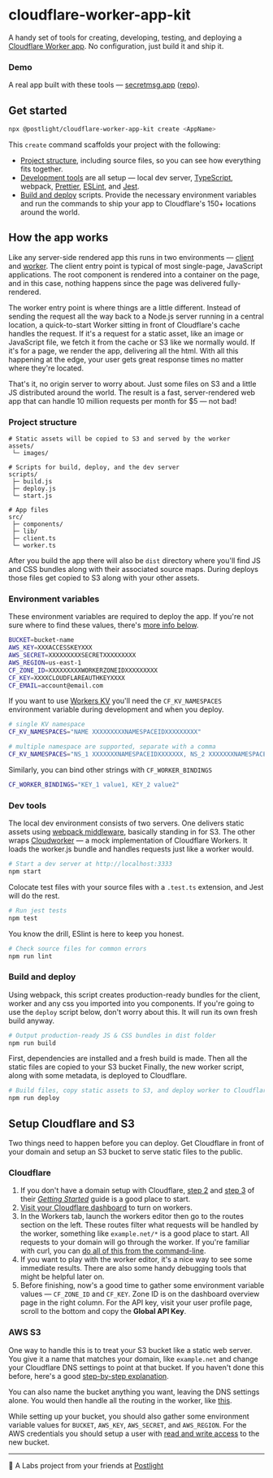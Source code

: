 # cloudflare-worker-app-kit

A handy set of tools for creating, developing, testing, and deploying a [Cloudflare Worker app](https://developers.cloudflare.com/workers/about/). No configuration, just build it and ship it.

### Demo

A real app built with these tools — [secretmsg.app](https://secretmsg.app) ([repo](https://github.com/postlight/secretmsg)).

## Get started

```bash
npx @postlight/cloudflare-worker-app-kit create <AppName>
```

This `create` command scaffolds your project with the following:

- [Project structure](#project-structure), including source files, so you can see how everything fits together.
- [Development tools](#dev-tools) are all setup — local dev server, [TypeScript](https://www.typescriptlang.org/), webpack, [Prettier](https://prettier.io/), [ESLint](https://eslint.org/), and [Jest](https://jestjs.io/).
- [Build and deploy](#build-and-deploy) scripts. Provide the necessary environment variables and run the commands to ship your app to Cloudflare's 150+ locations around the world.

## How the app works

Like any server-side rendered app this runs in two environments — [client](src/client.ts) and [worker](src/worker.ts). The client entry point is typical of most single-page, JavaScript applications. The root component is rendered into a container on the page, and in this case, nothing happens since the page was delivered fully-rendered.

The worker entry point is where things are a little different.
Instead of sending the request all the way back to a Node.js server running in a central location, a quick-to-start Worker sitting in front of Cloudflare's cache handles the request. If it's a request for a static asset, like an image or JavaScript file, we fetch it from the cache or S3 like we normally would. If it's for a page, we render the app, delivering all the html. With all this happening at the edge, your user gets great response times no matter where they're located.

That's it, no origin server to worry about. Just some files on S3 and a little JS distributed around the world. The result is a fast, server-rendered web app that can handle 10 million requests per month for \$5 — not bad!

### Project structure

```
# Static assets will be copied to S3 and served by the worker
assets/
 └─ images/

# Scripts for build, deploy, and the dev server
scripts/
 ├─ build.js
 ├─ deploy.js
 └─ start.js

# App files
src/
 ├─ components/
 ├─ lib/
 ├─ client.ts
 └─ worker.ts
```

After you build the app there will also be `dist` directory where you'll find JS and CSS bundles along with their associated source maps. During deploys those files get copied to S3 along with your other assets.

### Environment variables

These environment variables are required to deploy the app. If you're not sure where to find these values, there's [more info below](#setup-cloudflare-and-s3).

```bash
BUCKET=bucket-name
AWS_KEY=XXXACCESSKEYXXX
AWS_SECRET=XXXXXXXXXSECRETXXXXXXXXX
AWS_REGION=us-east-1
CF_ZONE_ID=XXXXXXXXXWORKERZONEIDXXXXXXXXX
CF_KEY=XXXXCLOUDFLAREAUTHKEYXXXX
CF_EMAIL=account@email.com
```

If you want to use [Workers KV](https://developers.cloudflare.com/workers/kv/) you'll need the `CF_KV_NAMESPACES` environment variable during development and when you deploy.

```bash
# single KV namespace
CF_KV_NAMESPACES="NAME XXXXXXXXXNAMESPACEIDXXXXXXXXX"

# multiple namespace are supported, separate with a comma
CF_KV_NAMESPACES="NS_1 XXXXXXXNAMESPACEIDXXXXXXX, NS_2 XXXXXXXNAMESPACEIDXXXXXXX"
```

Similarly, you can bind other strings with `CF_WORKER_BINDINGS`

```bash
CF_WORKER_BINDINGS="KEY_1 value1, KEY_2 value2"
```

### Dev tools

The local dev environment consists of two servers. One delivers static assets using [webpack middleware](https://github.com/webpack/webpack-dev-middleware), basically standing in for S3. The other wraps [Cloudworker](https://github.com/dollarshaveclub/cloudworker) — a mock implementation of Cloudflare Workers. It loads the worker.js bundle and handles requests just like a worker would.

```bash
# Start a dev server at http://localhost:3333
npm start
```

Colocate test files with your source files with a `.test.ts` extension, and Jest will do the rest.

```bash
# Run jest tests
npm test
```

You know the drill, ESlint is here to keep you honest.

```bash
# Check source files for common errors
npm run lint
```

### Build and deploy

Using webpack, this script creates production-ready bundles for the client, worker and any css you imported into you components. If you're going to use the `deploy` script below, don't worry about this. It will run its own fresh build anyway.

```bash
# Output production-ready JS & CSS bundles in dist folder
npm run build
```

First, dependencies are installed and a fresh build is made. Then all the static files are copied to your S3 bucket Finally, the new worker script, along with some metadata, is deployed to Cloudflare.

```bash
# Build files, copy static assets to S3, and deploy worker to Cloudflare
npm run deploy
```

## Setup Cloudflare and S3

Two things need to happen before you can deploy. Get Cloudflare in front of your domain and setup an S3 bucket to serve static files to the public.

### Cloudflare

1. If you don't have a domain setup with Cloudflare, [step 2](https://support.cloudflare.com/hc/en-us/articles/201720164-Step-2-Create-a-Cloudflare-account-and-add-a-website) and [step 3](https://support.cloudflare.com/hc/en-us/articles/205195708) of their [_Getting Started_](https://support.cloudflare.com/hc/en-us/categories/200275218-Getting-Started) guide is a good place to start.
2. [Visit your Cloudflare dashboard](https://dash.cloudflare.com/) to turn on workers.
3. In the Workers tab, launch the workers editor then go to the routes section on the left. These routes filter what requests will be handled by the worker, something like `example.net/*` is a good place to start. All requests to your domain will go through the worker. If you're familiar with curl, you can [do all of this from the command-line](https://api.cloudflare.com/#worker-filters-create-filter).
4. If you want to play with the worker editor, it's a nice way to see some immediate results. There are also some handy debugging tools that might be helpful later on.
5. Before finishing, now's a good time to gather some environment variable values — `CF_ZONE_ID` and `CF_KEY`. Zone ID is on the dashboard overview page in the right column. For the API key, visit your user profile page, scroll to the bottom and copy the **Global API Key**.

### AWS S3

One way to handle this is to treat your S3 bucket like a static web server. You give it a name that matches your domain, like `example.net` and change your Cloudflare DNS settings to point at that bucket. If you haven't done this before, here's a good [step-by-step explanation](https://medium.freecodecamp.org/how-to-host-a-website-on-s3-without-getting-lost-in-the-sea-e2b82aa6cd38).

You can also name the bucket anything you want, leaving the DNS settings alone. You would then handle all the routing in the worker, like [this](https://developers.cloudflare.com/workers/recipes/static-site/).

While setting up your bucket, you should also gather some environment variable values for `BUCKET`, `AWS_KEY`, `AWS_SECRET`, and `AWS_REGION`. For the AWS credentials you should setup a user with [read and write access](https://docs.aws.amazon.com/IAM/latest/UserGuide/reference_policies_examples_s3_rw-bucket-console.html) to the new bucket.

---

🔬 A Labs project from your friends at [Postlight](https://postlight.com/labs)
